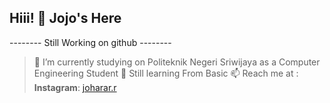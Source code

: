 ## Hiii! 👋 Jojo's Here

-------- Still Working on github --------

> 📖 I’m currently studying on Politeknik Negeri Sriwijaya as a Computer Engineering Student
> 🌱 Still learning From Basic 
> 📫 Reach me at : **Instagram**: [joharar.r](https://www.instagram.com/joharar.r/)
